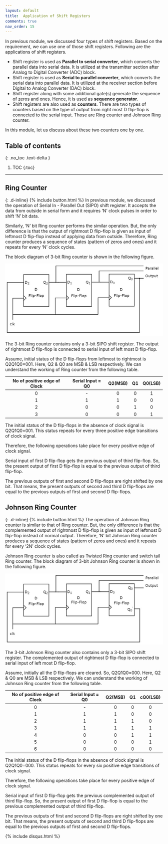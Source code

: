 ```yaml
---
layout: default
title:  Application of Shift Registers
comments: true
nav_order: 15
---
```


In previous module, we discussed four types of shift registers. Based on the requirement, we can use one of those shift registers. Following are the applications of shift registers.

* Shift register is used as **Parallel to serial converter**, which converts the parallel data into serial data. It is utilized at the transmitter section after Analog to Digital Converter (ADC) block.
* Shift register is used as **Serial to parallel converter**, which converts the serial data into parallel data. It is utilized at the receiver section before Digital to Analog Converter (DAC) block.
* Shift register along with some additional gate(s) generate the sequence of zeros and ones. Hence, it is used as **sequence generator**.
* Shift registers are also used as **counters**. There are two types of counters based on the type of output from right most D flip-flop is connected to the serial input. Those are Ring counter and Johnson Ring counter.

In this module, let us discuss about these two counters one by one.

## Table of contents
{: .no_toc .text-delta }

1. TOC
{:toc}

---

## Ring Counter
{: .d-inline}
{% include button.html %}
In previous module, we discussed the operation of Serial In - Parallel Out (SIPO) shift register. It accepts the data from outside in serial form and it requires ‘N’ clock pulses in order to shift ‘N’ bit data.

Similarly, ‘N’ bit Ring counter performs the similar operation. But, the only difference is that the output of rightmost D flip-flop is given as input of leftmost D flip-flop instead of applying data from outside. Therefore, Ring counter produces a sequence of states (pattern of zeros and ones) and it repeats for every ‘N’ clock cycles.

The block diagram of 3-bit Ring counter is shown in the following figure.

<div style="text-align:center"><img src="../assets/images/ring_counter.jpg" /></div>

The 3-bit Ring counter contains only a 3-bit SIPO shift register. The output of rightmost D flip-flop is connected to serial input of left most D flip-flop.

Assume, initial status of the D flip-flops from leftmost to rightmost is Q2Q1Q0=001. Here, Q2 & Q0 are MSB & LSB respectively. We can understand the working of Ring counter from the following table.

|No of positive edge of Clock|	Serial Input = Q0 |	Q2(MSB) |	Q1	 |Q0(LSB)|
|:--------------------------:|:------------------:|:-------:|:------:|:-----:|
|0	|-	|0	|0	|1  |
|1	|1	|1	|0	|0  |
|2	|0	|0	|1	|0  |
|3	|0	|0	|0	|1  |


The initial status of the D flip-flops in the absence of clock signal is Q2Q1Q0=001. This status repeats for every three positive edge transitions of clock signal.

Therefore, the following operations take place for every positive edge of clock signal.

Serial input of first D flip-flop gets the previous output of third flip-flop. So, the present output of first D flip-flop is equal to the previous output of third flip-flop.

The previous outputs of first and second D flip-flops are right shifted by one bit. That means, the present outputs of second and third D flip-flops are equal to the previous outputs of first and second D flip-flops.

## Johnson Ring Counter
{: .d-inline}
{% include button.html %}
The operation of Johnson Ring counter is similar to that of Ring counter. But, the only difference is that the complemented output of rightmost D flip-flop is given as input of leftmost D flip-flop instead of normal output. Therefore, ‘N’ bit Johnson Ring counter produces a sequence of states (pattern of zeros and ones) and it repeats for every ‘2N’ clock cycles.

Johnson Ring counter is also called as Twisted Ring counter and switch tail Ring counter. The block diagram of 3-bit Johnson Ring counter is shown in the following figure.

<div style="text-align:center"><img src="../assets/images/twisted_ring_counter.jpg" /></div>

The 3-bit Johnson Ring counter also contains only a 3-bit SIPO shift register. The complemented output of rightmost D flip-flop is connected to serial input of left most D flip-flop.

Assume, initially all the D flip-flops are cleared. So, Q2Q1Q0=000. Here, Q2 & Q0 are MSB & LSB respectively. We can understand the working of Johnson Ring counter from the following table.

|No of positive edge of Clock|	Serial Input = Q0 |	Q2(MSB) |	Q1   |cQ0(LSB)|
|:--------------------------:|:------------------:|:-------:|:------:|:------:|
|0	|-	|0	|0	|0  |
|1	|1	|1	|0	|0  |
|2	|1	|1	|1	|0  |
|3	|1	|1	|1	|1  |
|4	|0	|0	|1	|1  |
|5	|0	|0	|0	|1  |
|6	|0	|0	|0	|0  |


The initial status of the D flip-flops in the absence of clock signal is Q2Q1Q0=000. This status repeats for every six positive edge transitions of clock signal.

Therefore, the following operations take place for every positive edge of clock signal.

Serial input of first D flip-flop gets the previous complemented output of third flip-flop. So, the present output of first D flip-flop is equal to the previous complemented output of third flip-flop.

The previous outputs of first and second D flip-flops are right shifted by one bit. That means, the present outputs of second and third D flip-flops are equal to the previous outputs of first and second D flip-flops.


{% include disqus.html %}
